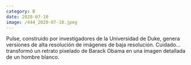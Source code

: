 ```yaml
--- 
category: B 
date: 2020-07-10 
image: /444_2020-07-10.jpeg 
--- 
```


Pulse, construido por investigadores de la Universidad de Duke, genera versiones de alta resolución de imágenes de baja resolución. Cuidado... transformó un retrato pixelado de Barack Obama en una imagen detallada de un hombre blanco.